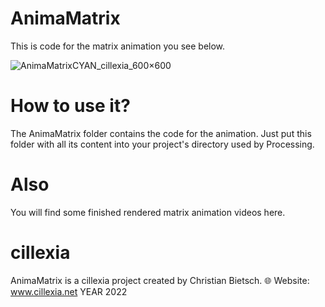 # AnimaMatrix
This is code for the matrix animation you see below.

![AnimaMatrixCYAN_cillexia_600×600](https://user-images.githubusercontent.com/92103579/160474564-abb855b1-d26a-45f7-8121-407bb82c8072.gif)


# How to use it?
The AnimaMatrix folder contains the code for the animation. Just put this folder with all its content into your project's directory used by Processing.

# Also
You will find some finished rendered matrix animation videos here.

# cillexia
AnimaMatrix is a cillexia project created by Christian Bietsch.
🌐 Website: www.cillexia.net
YEAR 2022
